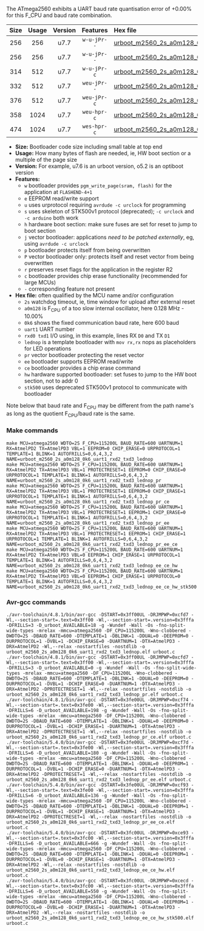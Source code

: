 The ATmega2560 exhibits a UART baud rate quantisation error of +0.00% for this F_CPU and baud rate combination.

|Size|Usage|Version|Features|Hex file|
|:-:|:-:|:-:|:-:|:--|
|256|256|u7.7|`w-u-jPr--`|[urboot_m2560_2s_a0m128_0k6_uart1_rxd2_txd3_lednop.hex](https://raw.githubusercontent.com/stefanrueger/urboot.hex/main/u7.7/mcus/atmega2560/watchdog_2_s/internal_oscillator_a-10.00%25/%2B0m128000_hz/%2B%2B%2B0k6_baud/uart1_rxd2_txd3/lednop/urboot_m2560_2s_a0m128_0k6_uart1_rxd2_txd3_lednop.hex)|
|256|256|u7.7|`w-u-jPr--`|[urboot_m2560_2s_a0m128_0k6_uart1_rxd2_txd3_lednop_pr.hex](https://raw.githubusercontent.com/stefanrueger/urboot.hex/main/u7.7/mcus/atmega2560/watchdog_2_s/internal_oscillator_a-10.00%25/%2B0m128000_hz/%2B%2B%2B0k6_baud/uart1_rxd2_txd3/lednop/urboot_m2560_2s_a0m128_0k6_uart1_rxd2_txd3_lednop_pr.hex)|
|314|512|u7.7|`w-u-jPr-c`|[urboot_m2560_2s_a0m128_0k6_uart1_rxd2_txd3_lednop_pr_ce.hex](https://raw.githubusercontent.com/stefanrueger/urboot.hex/main/u7.7/mcus/atmega2560/watchdog_2_s/internal_oscillator_a-10.00%25/%2B0m128000_hz/%2B%2B%2B0k6_baud/uart1_rxd2_txd3/lednop/urboot_m2560_2s_a0m128_0k6_uart1_rxd2_txd3_lednop_pr_ce.hex)|
|332|512|u7.7|`weu-jPr--`|[urboot_m2560_2s_a0m128_0k6_uart1_rxd2_txd3_lednop_pr_ee.hex](https://raw.githubusercontent.com/stefanrueger/urboot.hex/main/u7.7/mcus/atmega2560/watchdog_2_s/internal_oscillator_a-10.00%25/%2B0m128000_hz/%2B%2B%2B0k6_baud/uart1_rxd2_txd3/lednop/urboot_m2560_2s_a0m128_0k6_uart1_rxd2_txd3_lednop_pr_ee.hex)|
|376|512|u7.7|`weu-jPr-c`|[urboot_m2560_2s_a0m128_0k6_uart1_rxd2_txd3_lednop_pr_ee_ce.hex](https://raw.githubusercontent.com/stefanrueger/urboot.hex/main/u7.7/mcus/atmega2560/watchdog_2_s/internal_oscillator_a-10.00%25/%2B0m128000_hz/%2B%2B%2B0k6_baud/uart1_rxd2_txd3/lednop/urboot_m2560_2s_a0m128_0k6_uart1_rxd2_txd3_lednop_pr_ee_ce.hex)|
|358|1024|u7.7|`weu-hpr-c`|[urboot_m2560_2s_a0m128_0k6_uart1_rxd2_txd3_lednop_ee_ce_hw.hex](https://raw.githubusercontent.com/stefanrueger/urboot.hex/main/u7.7/mcus/atmega2560/watchdog_2_s/internal_oscillator_a-10.00%25/%2B0m128000_hz/%2B%2B%2B0k6_baud/uart1_rxd2_txd3/lednop/urboot_m2560_2s_a0m128_0k6_uart1_rxd2_txd3_lednop_ee_ce_hw.hex)|
|474|1024|u7.7|`wes-hpr-c`|[urboot_m2560_2s_a0m128_0k6_uart1_rxd2_txd3_lednop_ee_ce_hw_stk500.hex](https://raw.githubusercontent.com/stefanrueger/urboot.hex/main/u7.7/mcus/atmega2560/watchdog_2_s/internal_oscillator_a-10.00%25/%2B0m128000_hz/%2B%2B%2B0k6_baud/uart1_rxd2_txd3/lednop/urboot_m2560_2s_a0m128_0k6_uart1_rxd2_txd3_lednop_ee_ce_hw_stk500.hex)|

- **Size:** Bootloader code size including small table at top end
- **Usage:** How many bytes of flash are needed, ie, HW boot section or a multiple of the page size
- **Version:** For example, u7.6 is an urboot version, o5.2 is an optiboot version
- **Features:**
  + `w` bootloader provides `pgm_write_page(sram, flash)` for the application at `FLASHEND-4+1`
  + `e` EEPROM read/write support
  + `u` uses urprotocol requiring `avrdude -c urclock` for programming
  + `s` uses skeleton of STK500v1 protocol (deprecated); `-c urclock` and `-c arduino` both work
  + `h` hardware boot section: make sure fuses are set for reset to jump to boot section
  + `j` vector bootloader: applications *need to be patched externally*, eg, using `avrdude -c urclock`
  + `p` bootloader protects itself from being overwritten
  + `P` vector bootloader only: protects itself and reset vector from being overwritten
  + `r` preserves reset flags for the application in the register R2
  + `c` bootloader provides chip erase functionality (recommended for large MCUs)
  + `-` corresponding feature not present
- **Hex file:** often qualified by the MCU name and/or configuration
  + `2s` watchdog timeout, ie, time window for upload after external reset
  + `a0m128` is F<sub>CPU</sub> of a too slow internal oscillator, here 0.128 MHz - 10.00%
  + `0k6` shows the fixed communication baud rate, here 600 baud
  + `uart1` UART number
  + `rxd0 txd1` I/O using, in this example, lines RX `D0` and TX `D1`
  + `lednop` is a template bootloader with `mov rx,rx` nops as placeholders for LED operations
  + `pr` vector bootloader protecting the reset vector
  + `ee` bootloader supports EEPROM read/write
  + `ce` bootloader provides a chip erase command
  + `hw` hardware supported bootloader: set fuses to jump to the HW boot section, not to addr 0
  + `stk500` uses deprecated STK500v1 protocol to communicate with bootloader


Note below that baud rate and F<sub>CPU</sub> may be different from the path name's as long as the quotient F<sub>CPU</sub>/baud rate is the same.

### Make commands
```
make MCU=atmega2560 WDTO=2S F_CPU=115200L BAUD_RATE=600 UARTNUM=1 RX=AtmelPD2 TX=AtmelPD3 VBL=1 EEPROM=0 CHIP_ERASE=0 URPROTOCOL=1 TEMPLATE=1 BLINK=1 AUTOFRILLS=0,6,4,3,2 NAME=urboot_m2560_2s_a0m128_0k6_uart1_rxd2_txd3_lednop
make MCU=atmega2560 WDTO=2S F_CPU=115200L BAUD_RATE=600 UARTNUM=1 RX=AtmelPD2 TX=AtmelPD3 VBL=1 PROTECTRESET=1 EEPROM=0 CHIP_ERASE=0 URPROTOCOL=1 TEMPLATE=1 BLINK=1 AUTOFRILLS=0,6,4,3,2 NAME=urboot_m2560_2s_a0m128_0k6_uart1_rxd2_txd3_lednop_pr
make MCU=atmega2560 WDTO=2S F_CPU=115200L BAUD_RATE=600 UARTNUM=1 RX=AtmelPD2 TX=AtmelPD3 VBL=1 PROTECTRESET=1 EEPROM=0 CHIP_ERASE=1 URPROTOCOL=1 TEMPLATE=1 BLINK=1 AUTOFRILLS=0,6,4,3,2 NAME=urboot_m2560_2s_a0m128_0k6_uart1_rxd2_txd3_lednop_pr_ce
make MCU=atmega2560 WDTO=2S F_CPU=115200L BAUD_RATE=600 UARTNUM=1 RX=AtmelPD2 TX=AtmelPD3 VBL=1 PROTECTRESET=1 EEPROM=1 CHIP_ERASE=0 URPROTOCOL=1 TEMPLATE=1 BLINK=1 AUTOFRILLS=0,6,4,3,2 NAME=urboot_m2560_2s_a0m128_0k6_uart1_rxd2_txd3_lednop_pr_ee
make MCU=atmega2560 WDTO=2S F_CPU=115200L BAUD_RATE=600 UARTNUM=1 RX=AtmelPD2 TX=AtmelPD3 VBL=1 PROTECTRESET=1 EEPROM=1 CHIP_ERASE=1 URPROTOCOL=1 TEMPLATE=1 BLINK=1 AUTOFRILLS=0,6,4,3,2 NAME=urboot_m2560_2s_a0m128_0k6_uart1_rxd2_txd3_lednop_pr_ee_ce
make MCU=atmega2560 WDTO=2S F_CPU=115200L BAUD_RATE=600 UARTNUM=1 RX=AtmelPD2 TX=AtmelPD3 VBL=0 EEPROM=1 CHIP_ERASE=1 URPROTOCOL=1 TEMPLATE=1 BLINK=1 AUTOFRILLS=0,6,4,3,2 NAME=urboot_m2560_2s_a0m128_0k6_uart1_rxd2_txd3_lednop_ee_ce_hw
make MCU=atmega2560 WDTO=2S F_CPU=115200L BAUD_RATE=600 UARTNUM=1 RX=AtmelPD2 TX=AtmelPD3 VBL=0 EEPROM=1 CHIP_ERASE=1 URPROTOCOL=0 TEMPLATE=1 BLINK=1 AUTOFRILLS=0,6,4,3,2 NAME=urboot_m2560_2s_a0m128_0k6_uart1_rxd2_txd3_lednop_ee_ce_hw_stk500
```

### Avr-gcc commands
```
./avr-toolchain/4.8.1/bin/avr-gcc -DSTART=0x3ff00UL -DRJMPWP=0xcfd7 -Wl,--section-start=.text=0x3ff00 -Wl,--section-start=.version=0x3fffa -DFRILLS=3 -D_urboot_AVAILABLE=18 -g -Wundef -Wall -Os -fno-split-wide-types -mrelax -mmcu=atmega2560 -DF_CPU=115200L -Wno-clobbered -DWDTO=2S -DBAUD_RATE=600 -DTEMPLATE=1 -DBLINK=1 -DDUAL=0 -DEEPROM=0 -DURPROTOCOL=1 -DVBL=1 -DCHIP_ERASE=0 -DUARTNUM=1 -DTX=AtmelPD3 -DRX=AtmelPD2 -Wl,--relax -nostartfiles -nostdlib -o urboot_m2560_2s_a0m128_0k6_uart1_rxd2_txd3_lednop.elf urboot.c
./avr-toolchain/4.8.1/bin/avr-gcc -DSTART=0x3ff00UL -DRJMPWP=0xcfd7 -Wl,--section-start=.text=0x3ff00 -Wl,--section-start=.version=0x3fffa -DFRILLS=3 -D_urboot_AVAILABLE=0 -g -Wundef -Wall -Os -fno-split-wide-types -mrelax -mmcu=atmega2560 -DF_CPU=115200L -Wno-clobbered -DWDTO=2S -DBAUD_RATE=600 -DTEMPLATE=1 -DBLINK=1 -DDUAL=0 -DEEPROM=0 -DURPROTOCOL=1 -DVBL=1 -DCHIP_ERASE=0 -DUARTNUM=1 -DTX=AtmelPD3 -DRX=AtmelPD2 -DPROTECTRESET=1 -Wl,--relax -nostartfiles -nostdlib -o urboot_m2560_2s_a0m128_0k6_uart1_rxd2_txd3_lednop_pr.elf urboot.c
./avr-toolchain/4.8.1/bin/avr-gcc -DSTART=0x3fe00UL -DRJMPWP=0xcf74 -Wl,--section-start=.text=0x3fe00 -Wl,--section-start=.version=0x3fffa -DFRILLS=6 -D_urboot_AVAILABLE=198 -g -Wundef -Wall -Os -fno-split-wide-types -mrelax -mmcu=atmega2560 -DF_CPU=115200L -Wno-clobbered -DWDTO=2S -DBAUD_RATE=600 -DTEMPLATE=1 -DBLINK=1 -DDUAL=0 -DEEPROM=0 -DURPROTOCOL=1 -DVBL=1 -DCHIP_ERASE=1 -DUARTNUM=1 -DTX=AtmelPD3 -DRX=AtmelPD2 -DPROTECTRESET=1 -Wl,--relax -nostartfiles -nostdlib -o urboot_m2560_2s_a0m128_0k6_uart1_rxd2_txd3_lednop_pr_ce.elf urboot.c
./avr-toolchain/5.4.0/bin/avr-gcc -DSTART=0x3fe00UL -DRJMPWP=0xcf7d -Wl,--section-start=.text=0x3fe00 -Wl,--section-start=.version=0x3fffa -DFRILLS=6 -D_urboot_AVAILABLE=180 -g -Wundef -Wall -Os -fno-split-wide-types -mrelax -mmcu=atmega2560 -DF_CPU=115200L -Wno-clobbered -DWDTO=2S -DBAUD_RATE=600 -DTEMPLATE=1 -DBLINK=1 -DDUAL=0 -DEEPROM=1 -DURPROTOCOL=1 -DVBL=1 -DCHIP_ERASE=0 -DUARTNUM=1 -DTX=AtmelPD3 -DRX=AtmelPD2 -DPROTECTRESET=1 -Wl,--relax -nostartfiles -nostdlib -o urboot_m2560_2s_a0m128_0k6_uart1_rxd2_txd3_lednop_pr_ee.elf urboot.c
./avr-toolchain/5.4.0/bin/avr-gcc -DSTART=0x3fe00UL -DRJMPWP=0xcf93 -Wl,--section-start=.text=0x3fe00 -Wl,--section-start=.version=0x3fffa -DFRILLS=6 -D_urboot_AVAILABLE=136 -g -Wundef -Wall -Os -fno-split-wide-types -mrelax -mmcu=atmega2560 -DF_CPU=115200L -Wno-clobbered -DWDTO=2S -DBAUD_RATE=600 -DTEMPLATE=1 -DBLINK=1 -DDUAL=0 -DEEPROM=1 -DURPROTOCOL=1 -DVBL=1 -DCHIP_ERASE=1 -DUARTNUM=1 -DTX=AtmelPD3 -DRX=AtmelPD2 -DPROTECTRESET=1 -Wl,--relax -nostartfiles -nostdlib -o urboot_m2560_2s_a0m128_0k6_uart1_rxd2_txd3_lednop_pr_ee_ce.elf urboot.c
./avr-toolchain/5.4.0/bin/avr-gcc -DSTART=0x3fc00UL -DRJMPWP=0xce93 -Wl,--section-start=.text=0x3fc00 -Wl,--section-start=.version=0x3fffa -DFRILLS=6 -D_urboot_AVAILABLE=666 -g -Wundef -Wall -Os -fno-split-wide-types -mrelax -mmcu=atmega2560 -DF_CPU=115200L -Wno-clobbered -DWDTO=2S -DBAUD_RATE=600 -DTEMPLATE=1 -DBLINK=1 -DDUAL=0 -DEEPROM=1 -DURPROTOCOL=1 -DVBL=0 -DCHIP_ERASE=1 -DUARTNUM=1 -DTX=AtmelPD3 -DRX=AtmelPD2 -Wl,--relax -nostartfiles -nostdlib -o urboot_m2560_2s_a0m128_0k6_uart1_rxd2_txd3_lednop_ee_ce_hw.elf urboot.c
./avr-toolchain/5.4.0/bin/avr-gcc -DSTART=0x3fc00UL -DRJMPWP=0xcecd -Wl,--section-start=.text=0x3fc00 -Wl,--section-start=.version=0x3fffa -DFRILLS=6 -D_urboot_AVAILABLE=550 -g -Wundef -Wall -Os -fno-split-wide-types -mrelax -mmcu=atmega2560 -DF_CPU=115200L -Wno-clobbered -DWDTO=2S -DBAUD_RATE=600 -DTEMPLATE=1 -DBLINK=1 -DDUAL=0 -DEEPROM=1 -DURPROTOCOL=0 -DVBL=0 -DCHIP_ERASE=1 -DUARTNUM=1 -DTX=AtmelPD3 -DRX=AtmelPD2 -Wl,--relax -nostartfiles -nostdlib -o urboot_m2560_2s_a0m128_0k6_uart1_rxd2_txd3_lednop_ee_ce_hw_stk500.elf urboot.c
```


